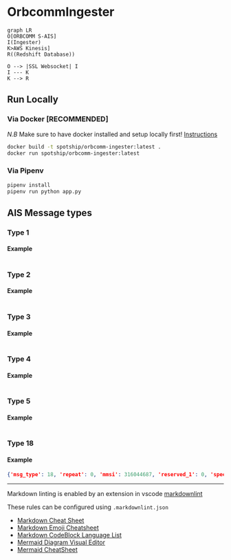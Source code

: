 # OrbcommIngester

```mermaid
graph LR
O[ORBCOMM S-AIS]
I(Ingester)
K>AWS Kinesis]
R((Redshift Database))

O --> |SSL Websocket| I
I --- K
K --> R
```

## Run Locally

### Via Docker [RECOMMENDED]

_N.B_ Make sure to have docker installed and setup locally first! [Instructions](https://www.docker.com/get-started/)

```sh
docker build -t spotship/orbcomm-ingester:latest .
docker run spotship/orbcomm-ingester:latest
```

### Via Pipenv

```sh
pipenv install
pipenv run python app.py
```

## AIS Message types

### Type 1

#### Example

```json

```

### Type 2

#### Example

```json

```

### Type 3

#### Example

```json

```

### Type 4

#### Example

```json

```

### Type 5

#### Example

```json

```

### Type 18

#### Example

```json
{'msg_type': 18, 'repeat': 0, 'mmsi': 316044687, 'reserved_1': 0, 'speed': 0.0, 'accuracy': True, 'lon': -122.499012, 'lat': 37.972215, 'course': 283.9, 'heading': 511, 'second': 20, 'reserved_2': 0, 'cs': True, 'display': False, 'dsc': True, 'band': True, 'msg22': False, 'assigned': False, 'raim': True, 'radio': 917510}
```

---

Markdown linting is enabled by an extension in vscode [markdownlint](https://marketplace.visualstudio.com/items?itemName=DavidAnson.vscode-markdownlint)

These rules can be configured using `.markdownlint.json`

- [Markdown Cheat Sheet](https://github.com/adam-p/markdown-here/wiki/Markdown-Cheatsheet)
- [Markdown Emoji Cheatsheet](https://gist.github.com/rxaviers/7360908)
- [Markdown CodeBlock Language List](https://github.com/github/linguist/blob/master/lib/linguist/languages.yml)
- [Mermaid Diagram Visual Editor](https://mermaid.live)
- [Mermaid CheatSheet](https://jojozhuang.github.io/tutorial/mermaid-cheat-sheet/)
